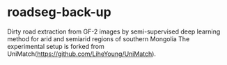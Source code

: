 # roadseg-back-up
Dirty road extraction from GF-2 images by semi-supervised deep learning method for arid and semiarid regions of southern Mongolia
The experimental setup is forked from UniMatch(https://github.com/LiheYoung/UniMatch).
